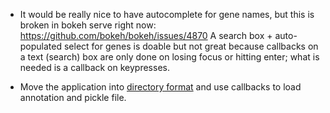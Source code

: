 * It would be really nice to have autocomplete for gene names, but this is broken in bokeh serve right now: https://github.com/bokeh/bokeh/issues/4870 A search box + auto-populated select for genes is doable but not great because
callbacks on a text (search) box are only done on losing focus or hitting enter; what is needed is a callback
on keypresses.

* Move the application into [directory format](http://bokeh.pydata.org/en/latest/docs/user_guide/server.html#userguide-server-applications-directory) and use callbacks to load annotation and pickle file.
